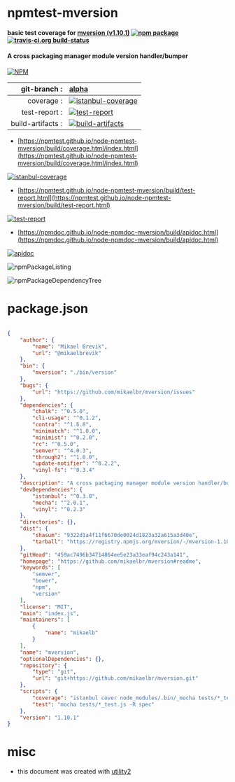 # npmtest-mversion

#### basic test coverage for  [mversion (v1.10.1)](https://github.com/mikaelbr/mversion#readme)  [![npm package](https://img.shields.io/npm/v/npmtest-mversion.svg?style=flat-square)](https://www.npmjs.org/package/npmtest-mversion) [![travis-ci.org build-status](https://api.travis-ci.org/npmtest/node-npmtest-mversion.svg)](https://travis-ci.org/npmtest/node-npmtest-mversion)

#### A cross packaging manager module version handler/bumper

[![NPM](https://nodei.co/npm/mversion.png?downloads=true&downloadRank=true&stars=true)](https://www.npmjs.com/package/mversion)

| git-branch : | [alpha](https://github.com/npmtest/node-npmtest-mversion/tree/alpha)|
|--:|:--|
| coverage : | [![istanbul-coverage](https://npmtest.github.io/node-npmtest-mversion/build/coverage.badge.svg)](https://npmtest.github.io/node-npmtest-mversion/build/coverage.html/index.html)|
| test-report : | [![test-report](https://npmtest.github.io/node-npmtest-mversion/build/test-report.badge.svg)](https://npmtest.github.io/node-npmtest-mversion/build/test-report.html)|
| build-artifacts : | [![build-artifacts](https://npmtest.github.io/node-npmtest-mversion/glyphicons_144_folder_open.png)](https://github.com/npmtest/node-npmtest-mversion/tree/gh-pages/build)|

- [https://npmtest.github.io/node-npmtest-mversion/build/coverage.html/index.html](https://npmtest.github.io/node-npmtest-mversion/build/coverage.html/index.html)

[![istanbul-coverage](https://npmtest.github.io/node-npmtest-mversion/build/screenCapture.buildCi.browser.%252Ftmp%252Fbuild%252Fcoverage.lib.html.png)](https://npmtest.github.io/node-npmtest-mversion/build/coverage.html/index.html)

- [https://npmtest.github.io/node-npmtest-mversion/build/test-report.html](https://npmtest.github.io/node-npmtest-mversion/build/test-report.html)

[![test-report](https://npmtest.github.io/node-npmtest-mversion/build/screenCapture.buildCi.browser.%252Ftmp%252Fbuild%252Ftest-report.html.png)](https://npmtest.github.io/node-npmtest-mversion/build/test-report.html)

- [https://npmdoc.github.io/node-npmdoc-mversion/build/apidoc.html](https://npmdoc.github.io/node-npmdoc-mversion/build/apidoc.html)

[![apidoc](https://npmdoc.github.io/node-npmdoc-mversion/build/screenCapture.buildCi.browser.%252Ftmp%252Fbuild%252Fapidoc.html.png)](https://npmdoc.github.io/node-npmdoc-mversion/build/apidoc.html)

![npmPackageListing](https://npmtest.github.io/node-npmtest-mversion/build/screenCapture.npmPackageListing.svg)

![npmPackageDependencyTree](https://npmtest.github.io/node-npmtest-mversion/build/screenCapture.npmPackageDependencyTree.svg)



# package.json

```json

{
    "author": {
        "name": "Mikael Brevik",
        "url": "@mikaelbrevik"
    },
    "bin": {
        "mversion": "./bin/version"
    },
    "bugs": {
        "url": "https://github.com/mikaelbr/mversion/issues"
    },
    "dependencies": {
        "chalk": "^0.5.0",
        "cli-usage": "^0.1.2",
        "contra": "^1.6.8",
        "minimatch": "^1.0.0",
        "minimist": "^0.2.0",
        "rc": "^0.5.0",
        "semver": "^4.0.3",
        "through2": "^1.0.0",
        "update-notifier": "^0.2.2",
        "vinyl-fs": "^0.3.4"
    },
    "description": "A cross packaging manager module version handler/bumper",
    "devDependencies": {
        "istanbul": "^0.3.0",
        "mocha": "^2.0.1",
        "vinyl": "^0.2.3"
    },
    "directories": {},
    "dist": {
        "shasum": "9322d1a4f11f6670de0024d1823a32a615a3d40e",
        "tarball": "https://registry.npmjs.org/mversion/-/mversion-1.10.1.tgz"
    },
    "gitHead": "459ac7496b34714864ee5e23a33eaf94c243a141",
    "homepage": "https://github.com/mikaelbr/mversion#readme",
    "keywords": [
        "semver",
        "bower",
        "npm",
        "version"
    ],
    "license": "MIT",
    "main": "index.js",
    "maintainers": [
        {
            "name": "mikaelb"
        }
    ],
    "name": "mversion",
    "optionalDependencies": {},
    "repository": {
        "type": "git",
        "url": "git+https://github.com/mikaelbr/mversion.git"
    },
    "scripts": {
        "coverage": "istanbul cover node_modules/.bin/_mocha tests/*_test.js -- -u exports -R spec",
        "test": "mocha tests/*_test.js -R spec"
    },
    "version": "1.10.1"
}
```



# misc
- this document was created with [utility2](https://github.com/kaizhu256/node-utility2)
